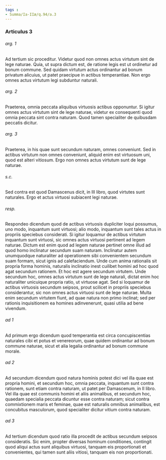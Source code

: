 ```yaml
---
tags : 
- Summa/Ia-IIæ/q.94/a.3
---
```


### Articulus 3

###### arg. 1
Ad tertium sic proceditur. Videtur quod non omnes actus virtutum sint de lege naturae. Quia, ut supra dictum est, de ratione legis est ut ordinetur ad bonum commune. Sed quidam virtutum actus ordinantur ad bonum privatum alicuius, ut patet praecipue in actibus temperantiae. Non ergo omnes actus virtutum legi subduntur naturali.

###### arg. 2
Praeterea, omnia peccata aliquibus virtuosis actibus opponuntur. Si igitur omnes actus virtutum sint de lege naturae, videtur ex consequenti quod omnia peccata sint contra naturam. Quod tamen specialiter de quibusdam peccatis dicitur.

###### arg. 3
Praeterea, in his quae sunt secundum naturam, omnes conveniunt. Sed in actibus virtutum non omnes conveniunt, aliquid enim est virtuosum uni, quod est alteri vitiosum. Ergo non omnes actus virtutum sunt de lege naturae.

###### s.c.
Sed contra est quod Damascenus dicit, in III libro, quod virtutes sunt naturales. Ergo et actus virtuosi subiacent legi naturae.

###### resp.
Respondeo dicendum quod de actibus virtuosis dupliciter loqui possumus, uno modo, inquantum sunt virtuosi; alio modo, inquantum sunt tales actus in propriis speciebus considerati. Si igitur loquamur de actibus virtutum inquantum sunt virtuosi, sic omnes actus virtuosi pertinent ad legem naturae. Dictum est enim quod ad legem naturae pertinet omne illud ad quod homo inclinatur secundum suam naturam. Inclinatur autem unumquodque naturaliter ad operationem sibi convenientem secundum suam formam, sicut ignis ad calefaciendum. Unde cum anima rationalis sit propria forma hominis, naturalis inclinatio inest cuilibet homini ad hoc quod agat secundum rationem. Et hoc est agere secundum virtutem. Unde secundum hoc, omnes actus virtutum sunt de lege naturali, dictat enim hoc naturaliter unicuique propria ratio, ut virtuose agat. Sed si loquamur de actibus virtuosis secundum seipsos, prout scilicet in propriis speciebus considerantur, sic non omnes actus virtuosi sunt de lege naturae. Multa enim secundum virtutem fiunt, ad quae natura non primo inclinat; sed per rationis inquisitionem ea homines adinvenerunt, quasi utilia ad bene vivendum.

###### ad 1
Ad primum ergo dicendum quod temperantia est circa concupiscentias naturales cibi et potus et venereorum, quae quidem ordinantur ad bonum commune naturae, sicut et alia legalia ordinantur ad bonum commune morale.

###### ad 2
Ad secundum dicendum quod natura hominis potest dici vel illa quae est propria homini, et secundum hoc, omnia peccata, inquantum sunt contra rationem, sunt etiam contra naturam, ut patet per Damascenum, in II libro. Vel illa quae est communis homini et aliis animalibus, et secundum hoc, quaedam specialia peccata dicuntur esse contra naturam; sicut contra commixtionem maris et feminae, quae est naturalis omnibus animalibus, est concubitus masculorum, quod specialiter dicitur vitium contra naturam.

###### ad 3
Ad tertium dicendum quod ratio illa procedit de actibus secundum seipsos consideratis. Sic enim, propter diversas hominum conditiones, contingit quod aliqui actus sunt aliquibus virtuosi, tanquam eis proportionati et convenientes, qui tamen sunt aliis vitiosi, tanquam eis non proportionati.

